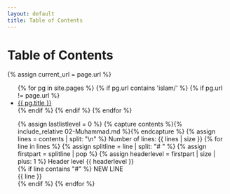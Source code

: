 ```yaml
---
layout: default
title: Table of Contents
---
```


<h1>Table of Contents</h1>

{% assign current_url = page.url %}

<ul>
  {% for pg in site.pages %}
    {% if pg.url contains 'islam/' %}
    {% if pg.url != page.url %}
      <li>
        <a href="{{ pg.url }}">{{ pg.title }}</a>
      </li>
    {% endif %}
    {% endif %}
  {% endfor %}
</ul>

<ul>

{% assign lastlistlevel = 0 %}
{% capture contents %}{% include_relative 02-Muhammad.md %}{% endcapture %}
{% assign lines = contents | split: "\n" %}
Number of lines: {{ lines | size }}
{% for line in lines %}
 {% assign splitline = line | split: "# " %}
 {% assign firstpart = splitline | pop %}
 {% assign headerlevel = firstpart | size | plus: 1 %} 
 Header level {{ headerlevel }}<br >
 {% if line contains "#" %}
 NEW LINE<br>
  {{ line }}<br >
 {% endif %}
{% endfor %}
